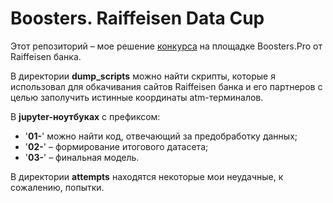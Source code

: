 # Boosters. Raiffeisen Data Cup

Этот репозиторий – мое решение [конкурса](https://boosters.pro/champ_11) на площадке Boosters.Pro от Raiffeisen банка.

В директории **dump_scripts** можно найти скрипты, которые я использовал для обкачивания сайтов Raiffeisen банка и его партнеров
с целью заполучить истинные координаты atm-терминалов.

В **jupyter-ноутбуках** с префиксом:
- '**01-**' можно найти код, отвечающий за предобработку данных;
- '**02-**' – формирование итогового датасета;
- '**03-**' – финальная модель.

В директории **attempts** находятся некоторые мои неудачные, к сожалению, попытки.

